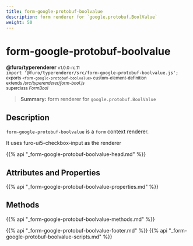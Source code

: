 ```yaml
---
title: form-google-protobuf-boolvalue
description: form renderer for `google.protobuf.BoolValue`
weight: 50
---
```


# form-google-protobuf-boolvalue
**@furo/typerenderer** <small>v1.0.0-rc.11</small>
<br>`import '@furo/typerenderer/src/form-google-protobuf-boolvalue.js';`<small>
<br>exports `<form-google-protobuf-boolvalue>` custom-element-definition
<br>extends */src/typerenderer/form-bool.js*
<br>superclass *FormBool*</small>

> **Summary:** form renderer for `google.protobuf.BoolValue`

## Description

`form-google-protobuf-boolvalue` is a `form` context renderer.

It uses furo-ui5-checkbox-input as the renderer

{{% api "_form-google-protobuf-boolvalue-head.md" %}}

## Attributes and Properties
{{% api "_form-google-protobuf-boolvalue-properties.md" %}}



## Methods
{{% api "_form-google-protobuf-boolvalue-methods.md" %}}





{{% api "_form-google-protobuf-boolvalue-footer.md" %}}
{{% api "_form-google-protobuf-boolvalue-scripts.md" %}}
